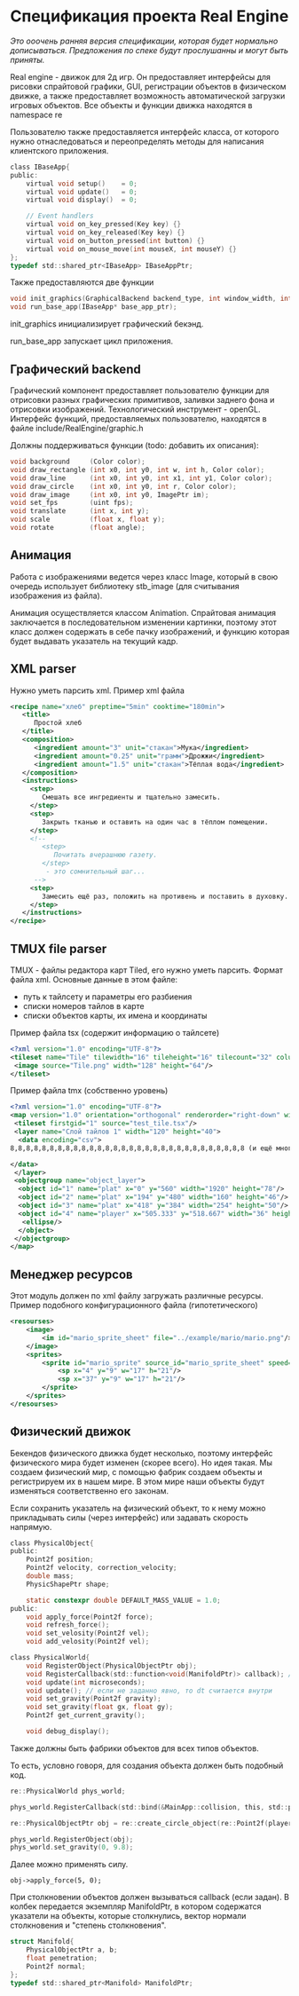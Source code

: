 # Спецификация проекта Real Engine

*Это ооочень ранняя версия спецификации, которая будет нормально дописываться. Предложения по спеке будут прослушанны и могут быть приняты.*

Real engine - движок для 2д игр. Он предоставляет интерфейсы для рисовки спрайтовой графики, GUI, регистрации объектов в физическом движке, а также предоставляет возможность автоматической загрузки игровых объектов. Все объекты и функции движка находятся в namespace re 

Пользователю также предоставляется интерфейс класса, от которого нужно отнаследоваться и переопределять методы для написания клиентского приложения.
```C
class IBaseApp{
public:
    virtual void setup()    = 0;
    virtual void update()   = 0;
    virtual void display()  = 0;

    // Event handlers
    virtual void on_key_pressed(Key key) {}
    virtual void on_key_released(Key key) {}
    virtual void on_button_pressed(int button) {}
    virtual void on_mouse_move(int mouseX, int mouseY) {}
};
typedef std::shared_ptr<IBaseApp> IBaseAppPtr;
```

Также предоставляются две функции
```C
void init_graphics(GraphicalBackend backend_type, int window_width, int window_height);
void run_base_app(IBaseApp* base_app_ptr);
```
init_graphics инициализирует графический бекэнд. 

run_base_app запускает цикл приложения. 

## Графический backend
Графический компонент предоставляет пользователю функции для отрисовки разных графических примитивов, заливки заднего фона и отрисовки изображений. Технологический инструмент - openGL. Интерфейс функций, предоставляемых пользователю, находятся в файле include/RealEngine/graphic.h

Должны поддерживаться функции (todo: добавить их описания):
```C
void background     (Color color);
void draw_rectangle (int x0, int y0, int w, int h, Color color);
void draw_line      (int x0, int y0, int x1, int y1, Color color);
void draw_circle    (int x0, int y0, int r, Color color);
void draw_image     (int x0, int y0, ImagePtr im);
void set_fps        (uint fps);
void translate      (int x, int y);
void scale          (float x, float y);
void rotate         (float angle);
```

## Анимация
Работа с изображениями ведется через класс Image, который в свою очередь использует библиотеку stb_image (для считывания изображения из файла). 

Анимация осуществляется классом Animation. Спрайтовая анимация заключается в последовательном изменении картинки, поэтому этот класс должен содержать в себе пачку изображений, и функцию которая будет выдавать указатель на текущий кадр.


## XML parser
Нужно уметь парсить xml. Пример xml файла
```xml
<recipe name="хлеб" preptime="5min" cooktime="180min">
   <title>
      Простой хлеб
   </title>
   <composition>
      <ingredient amount="3" unit="стакан">Мука</ingredient>
      <ingredient amount="0.25" unit="грамм">Дрожжи</ingredient>
      <ingredient amount="1.5" unit="стакан">Тёплая вода</ingredient>
   </composition>
   <instructions>
     <step>
        Смешать все ингредиенты и тщательно замесить. 
     </step>
     <step>
        Закрыть тканью и оставить на один час в тёплом помещении. 
     </step>
     <!-- 
        <step>
           Почитать вчерашнюю газету. 
        </step>
         - это сомнительный шаг...
      -->
     <step>
        Замесить ещё раз, положить на противень и поставить в духовку.
     </step>
   </instructions>
</recipe>
```

## TMUX file parser
TMUX - файлы редактора карт Tiled, его нужно уметь парсить. Формат файла xml. Основные данные в этом файле:
- путь к тайлсету и параметры его разбиения
- списки номеров тайлов в карте
- списки объектов карты, их имена и координаты

Пример файла tsx (содержит информацию о тайлсете)
```xml
<?xml version="1.0" encoding="UTF-8"?>
<tileset name="Tile" tilewidth="16" tileheight="16" tilecount="32" columns="8">
 <image source="Tile.png" width="128" height="64"/>
</tileset>
```

Пример файла tmx (собственно уровень)
```xml
<?xml version="1.0" encoding="UTF-8"?>
<map version="1.0" orientation="orthogonal" renderorder="right-down" width="120" height="40" tilewidth="16" tileheight="16" nextobjectid="6">
 <tileset firstgid="1" source="test_tile.tsx"/>
 <layer name="Слой тайлов 1" width="120" height="40">
  <data encoding="csv">
8,8,8,8,8,8,8,8,8,8,8,8,8,8,8,8,8,8,8,8,8,8,8,8,8,8,8,8,8,8 (и ещё много данных в формате csv)

</data>
 </layer>
 <objectgroup name="object_layer">
  <object id="1" name="plat" x="0" y="560" width="1920" height="78"/>
  <object id="2" name="plat" x="194" y="480" width="160" height="46"/>
  <object id="3" name="plat" x="418" y="384" width="254" height="50"/>
  <object id="4" name="player" x="505.333" y="518.667" width="36" height="36">
   <ellipse/>
  </object>
 </objectgroup>
</map>
```


## Менеджер ресурсов
Этот модуль должен по xml файлу загружать различные ресурсы. Пример подобного конфигурационного файла (гипотетического)
```xml
<resourses>
    <image> 
        <im id="mario_sprite_sheet" file="../example/mario/mario.png"/>
    </image>
    <sprites>
        <sprite id="mario_sprite" source_id="mario_sprite_sheet" speed="0.05">
            <sp x="4" y="9" w="17" h="21"/>
            <sp x="37" y="9" w="17" h="21"/>
        </sprite>
    </sprites>
</resourses>
```

## Физический движок

Бекендов физического движка будет несколько, поэтому интерфейс физического мира будет изменен (скорее всего). Но идея такая. Мы создаем физический мир, с помощью фабрик создаем объекты и регистрируем их в нашем мире. В этом мире наши объекты будут изменяться соответственно его законам. 

Если сохранить указатель на физический объект, то к нему можно прикладывать силы (через интерфейс) или задавать скорость напрямую. 

```C
class PhysicalObject{
public:
    Point2f position;
    Point2f velocity, correction_velocity;
    double mass;
    PhysicShapePtr shape;

    static constexpr double DEFAULT_MASS_VALUE = 1.0;
public:
    void apply_force(Point2f force);
    void refresh_force();
    void set_velosity(Point2f vel);
    void add_velosity(Point2f vel);
```


```C
class PhysicalWorld{
    void RegisterObject(PhysicalObjectPtr obj);
    void RegisterCallback(std::function<void(ManifoldPtr)> callback); // callback, который вызывается при столкновении
    void update(int microseconds);
    void update(); // если не заданно явно, то dt считается внутри
    void set_gravity(Point2f gravity);
    void set_gravity(float gx, float gy);
    Point2f get_current_gravity();

    void debug_display();
```

Также должны быть фабрики объектов для всех типов объектов.

То есть, условно говоря, для создания объекта должен быть подобный код. 

```C
re::PhysicalWorld phys_world;

phys_world.RegisterCallback(std::bind(&MainApp::collision, this, std::placeholders::_1));

re::PhysicalObjectPtr obj = re::create_circle_object(re::Point2f(player.x0, player.y0), re::Point2f(0, 0), 10, 0.5);

phys_world.RegisterObject(obj);
phys_world.set_gravity(0, 9.8);
```

Далее можно применять силу.

```
obj->apply_force(5, 0);
```

При столкновении объектов должен вызываться callback (если задан). В колбек передается экземпляр ManifoldPtr, в котором содержатся указатели на объекты, которые столкнулись, вектор нормали столкновения и "степень столкновения".
```C
struct Manifold{
    PhysicalObjectPtr a, b;
    float penetration;
    Point2f normal;
};
typedef std::shared_ptr<Manifold> ManifoldPtr;
```

##

